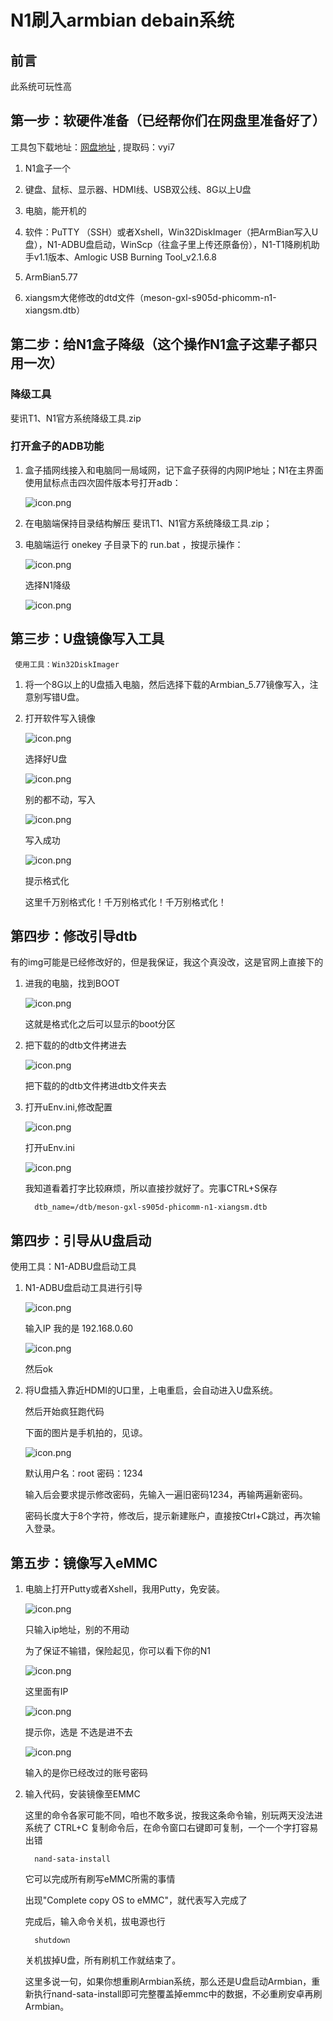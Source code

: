 # N1刷入armbian debain系统

## 前言

此系统可玩性高

## 第一步：软硬件准备（已经帮你们在网盘里准备好了）

工具包下载地址：[网盘地址](https://pan.baidu.com/s/1F2e_2i0gICaadYuAfwBHOw) , 提取码：vyi7

1. N1盒子一个

2. 键盘、鼠标、显示器、HDMI线、USB双公线、8G以上U盘

3. 电脑，能开机的

4. 软件：PuTTY （SSH）或者Xshell，Win32DiskImager（把ArmBian写入U盘），N1-ADBU盘启动，WinScp（往盒子里上传还原备份），N1-T1降刷机助手v1.1版本、Amlogic USB Burning Tool_v2.1.6.8
   
5. ArmBian5.77

6. xiangsm大佬修改的dtd文件（meson-gxl-s905d-phicomm-n1-xiangsm.dtb）

## 第二步：给N1盒子降级（这个操作N1盒子这辈子都只用一次）

###  降级工具

 斐讯T1、N1官方系统降级工具.zip

### 打开盒子的ADB功能

1. 盒子插网线接入和电脑同一局域网，记下盒子获得的内网IP地址；N1在主界面使用鼠标点击四次固件版本号打开adb：

     ![icon.png](./images/20210327102631.jpg "N1打开adb操作图")

2. 在电脑端保持目录结构解压 斐讯T1、N1官方系统降级工具.zip；

3. 电脑端运行 onekey 子目录下的 run.bat ，按提示操作：

   ![icon.png](./images/20210327103604.jpg)

   选择N1降级

   ![icon.png](./images/20210327103640.jpg)

## 第三步：U盘镜像写入工具

     使用工具：Win32DiskImager

1. 将一个8G以上的U盘插入电脑，然后选择下载的Armbian_5.77镜像写入，注意别写错U盘。

2. 打开软件写入镜像
 
     ![icon.png](./images/5e81801ea26e54233.png_e680.png)

     选择好U盘

     ![icon.png](./images/5e81801ea2a374040.png_e680.png)

     别的都不动，写入

     ![icon.png](./images/5e81801e8c3714579.png_e680.png)

     写入成功

     ![icon.png](./images/5e8180541a3746844.png_e680.png)

     提示格式化

     这里千万别格式化！千万别格式化！千万别格式化！

## 第四步：修改引导dtb

有的img可能是已经修改好的，但是我保证，我这个真没改，这是官网上直接下的

1. 进我的电脑，找到BOOT

     ![icon.png](./images/5e818148c7e86903.png_e680.png)

     这就是格式化之后可以显示的boot分区

2. 把下载的的dtb文件拷进去

     ![icon.png](./images/5e818148dc6803841.png_e680.png)

     把下载的的dtb文件拷进dtb文件夹去

3. 打开uEnv.ini,修改配置
     
     ![icon.png](./images/5e818148eaea59096.png_e680.png)

     打开uEnv.ini

     ![icon.png](./images/5e8181491bdae3583.png_e680.png)

     我知道看着打字比较麻烦，所以直接抄就好了。完事CTRL+S保存

         dtb_name=/dtb/meson-gxl-s905d-phicomm-n1-xiangsm.dtb

## 第四步：引导从U盘启动

   使用工具：N1-ADBU盘启动工具

1. N1-ADBU盘启动工具进行引导

     ![icon.png](./images/5e8182c58fe327047.png_e680.png)

     输入IP 我的是 192.168.0.60

     ![icon.png](./images/5e8182dc7874a8404.png_e680.png)

     然后ok

2. 将U盘插入靠近HDMI的U口里，上电重启，会自动进入U盘系统。 

     然后开始疯狂跑代码

     下面的图片是手机拍的，见谅。

     ![icon.png](./images/5e81839df0c2c404.jpg_e680.jpg)


     默认用户名：root 密码：1234

     输入后会要求提示修改密码，先输入一遍旧密码1234，再输两遍新密码。

     密码长度大于8个字符，修改后，提示新建账户，直接按Ctrl+C跳过，再次输入登录。

## 第五步：镜像写入eMMC

1. 电脑上打开Putty或者Xshell，我用Putty，免安装。

     ![icon.png](./images/5e8185a94d59f3432.png_e680.png)

     只输入ip地址，别的不用动

     为了保证不输错，保险起见，你可以看下你的N1

     ![icon.png](./images/5e8185ea5ca578887.jpg_e680.jpg)

     这里面有IP

     ![icon.png](./images/5e81861044b24235.png_e680.png)

     提示你，选是 不选是进不去

     ![icon.png](./images/5e8186708e45c6555.png_e680.png)

     输入的是你已经改过的账号密码

2. 输入代码，安装镜像至EMMC

     这里的命令各家可能不同，咱也不敢多说，按我这条命令输，别玩两天没法进系统了
     CTRL+C 复制命令后，在命令窗口右键即可复制，一个一个字打容易出错

         nand-sata-install

     它可以完成所有刷写eMMC所需的事情

     出现"Complete copy OS to eMMC"，就代表写入完成了

     完成后，输入命令关机，拔电源也行

         shutdown

     关机拔掉U盘，所有刷机工作就结束了。

     这里多说一句，如果你想重刷Armbian系统，那么还是U盘启动Armbian，重新执行nand-sata-install即可完整覆盖掉emmc中的数据，不必重刷安卓再刷Armbian。


     

     